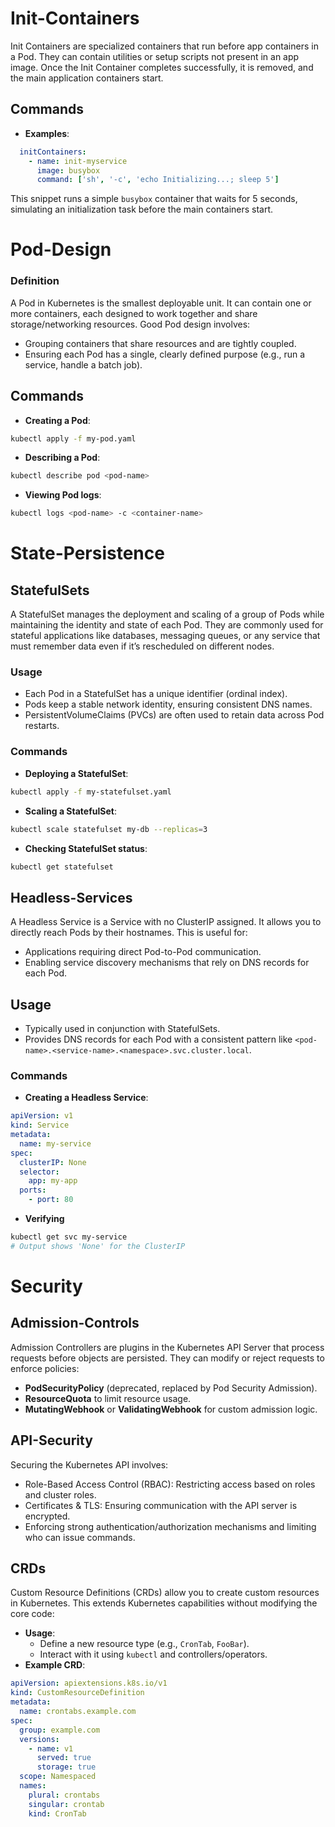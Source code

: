 # Init-Containers
Init Containers are specialized containers that run before app containers in a Pod. They can contain utilities or setup scripts not present in an app image. Once the Init Container completes successfully, it is removed, and the main application containers start.

## Commands 
- **Examples**:
```yaml
  initContainers:
    - name: init-myservice
      image: busybox
      command: ['sh', '-c', 'echo Initializing...; sleep 5']
```

This snippet runs a simple `busybox` container that waits for 5 seconds, simulating an initialization task before the main containers start.

# Pod-Design

### Definition

A Pod in Kubernetes is the smallest deployable unit. It can contain one or more containers, each designed to work together and share storage/networking resources. Good Pod design involves:

- Grouping containers that share resources and are tightly coupled.
- Ensuring each Pod has a single, clearly defined purpose (e.g., run a service, handle a batch job).
## Commands

- **Creating a Pod**:
```bash
kubectl apply -f my-pod.yaml
```
- **Describing a Pod**:
```bash
kubectl describe pod <pod-name>
```
- **Viewing Pod logs**:
```bash
kubectl logs <pod-name> -c <container-name>
```

# State-Persistence

## StatefulSets

A StatefulSet manages the deployment and scaling of a group of Pods while maintaining the identity and state of each Pod. They are commonly used for stateful applications like databases, messaging queues, or any service that must remember data even if it’s rescheduled on different nodes.

### Usage

- Each Pod in a StatefulSet has a unique identifier (ordinal index).
- Pods keep a stable network identity, ensuring consistent DNS names.
- PersistentVolumeClaims (PVCs) are often used to retain data across Pod restarts.
### Commands

- **Deploying a StatefulSet**:
```bash
kubectl apply -f my-statefulset.yaml
```
- **Scaling a StatefulSet**:
```bash
kubectl scale statefulset my-db --replicas=3
```
- **Checking StatefulSet status**:
```bash
kubectl get statefulset
```
## Headless-Services

A Headless Service is a Service with no ClusterIP assigned. It allows you to directly reach Pods by their hostnames. This is useful for:

- Applications requiring direct Pod-to-Pod communication.
- Enabling service discovery mechanisms that rely on DNS records for each Pod.

## Usage

- Typically used in conjunction with StatefulSets.
- Provides DNS records for each Pod with a consistent pattern like `<pod-name>.<service-name>.<namespace>.svc.cluster.local`.

### Commands

- **Creating a Headless Service**:

```yaml
apiVersion: v1
kind: Service
metadata:
  name: my-service
spec:
  clusterIP: None
  selector:
	app: my-app
  ports:
	- port: 80
```
- **Verifying**
```bash
kubectl get svc my-service
# Output shows 'None' for the ClusterIP
```
# Security

## Admission-Controls

Admission Controllers are plugins in the Kubernetes API Server that process requests before objects are persisted. They can modify or reject requests to enforce policies:

- **PodSecurityPolicy** (deprecated, replaced by Pod Security Admission).
- **ResourceQuota** to limit resource usage.
- **MutatingWebhook** or **ValidatingWebhook** for custom admission logic.

## API-Security

Securing the Kubernetes API involves:

- Role-Based Access Control (RBAC): Restricting access based on roles and cluster roles.
- Certificates & TLS: Ensuring communication with the API server is encrypted.
- Enforcing strong authentication/authorization mechanisms and limiting who can issue commands.

## CRDs

Custom Resource Definitions (CRDs) allow you to create custom resources in Kubernetes. This extends Kubernetes capabilities without modifying the core code:

- **Usage**:
    - Define a new resource type (e.g., `CronTab`, `FooBar`).
    - Interact with it using `kubectl` and controllers/operators.
- **Example CRD**:
    
```yaml
apiVersion: apiextensions.k8s.io/v1
kind: CustomResourceDefinition
metadata:
  name: crontabs.example.com
spec:
  group: example.com
  versions:
	- name: v1
	  served: true
	  storage: true
  scope: Namespaced
  names:
	plural: crontabs
	singular: crontab
	kind: CronTab
```
